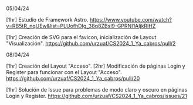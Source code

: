 05/04/24

[1hr] Estudio de Framework Astro.
https://www.youtube.com/watch?v=RB5tR_nqUEw&list=PLUofhDIg_38q8ZBsl9-GPRNI1AIjkRIHZ

[1hr] Creación de SVG para el favicon, inicialización de Layout "Visualización".
https://github.com/urzuaf/CS2024_1_Ya_cabros/pull/2

08/04/24

[1hr] Creación del Layout "Acceso".
[2hr] Modificación de páginas Login y Register para funcionar con el Layout "Acceso".
https://github.com/urzuaf/CS2024_1_Ya_cabros/pull/20

[1hr] Solución de Issue para problemas de modo claro y oscuro en páginas Login y Register.
https://github.com/urzuaf/CS2024_1_Ya_cabros/issues/21